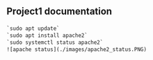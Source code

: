 ## Project1 documentation 

	`sudo apt update`
    `sudo apt install apache2`
    `sudo systemctl status apache2`
    ![apache status](./images/apache2_status.PNG)
